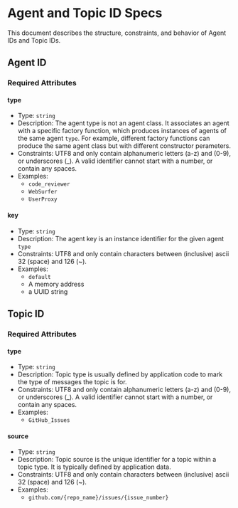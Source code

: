 # Agent and Topic ID Specs

This document describes the structure, constraints, and behavior of Agent IDs and Topic IDs.

## Agent ID

### Required Attributes

#### type

- Type: `string`
- Description: The agent type is not an agent class. It associates an agent with a specific factory function, which produces instances of agents of the same agent `type`. For example, different factory functions can produce the same agent class but with different constructor perameters.
- Constraints: UTF8 and only contain alphanumeric letters (a-z) and (0-9), or underscores (\_). A valid identifier cannot start with a number, or contain any spaces.
- Examples:
  - `code_reviewer`
  - `WebSurfer`
  - `UserProxy`

#### key

- Type: `string`
- Description: The agent key is an instance identifier for the given agent `type`
- Constraints: UTF8 and only contain characters between (inclusive) ascii 32 (space) and 126 (~).
- Examples:
  - `default`
  - A memory address
  - a UUID string

## Topic ID

### Required Attributes

#### type

- Type: `string`
- Description: Topic type is usually defined by application code to mark the type of messages the topic is for.
- Constraints: UTF8 and only contain alphanumeric letters (a-z) and (0-9), or underscores (\_). A valid identifier cannot start with a number, or contain any spaces.
- Examples:
  - `GitHub_Issues`

#### source

- Type: `string`
- Description: Topic source is the unique identifier for a topic within a topic type. It is typically defined by application data.
- Constraints: UTF8 and only contain characters between (inclusive) ascii 32 (space) and 126 (~).
- Examples:
  - `github.com/{repo_name}/issues/{issue_number}`
